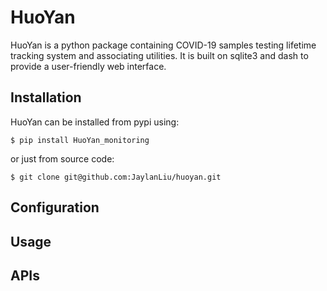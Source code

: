 # HuoYan
HuoYan is a python package containing COVID-19 samples testing lifetime tracking system and associating utilities. It is built on sqlite3 and dash to provide a user-friendly web interface.

## Installation 
HuoYan can be installed from pypi using:
```
$ pip install HuoYan_monitoring
```

or just from source code:
```
$ git clone git@github.com:JaylanLiu/huoyan.git
```

## Configuration

## Usage

## APIs
